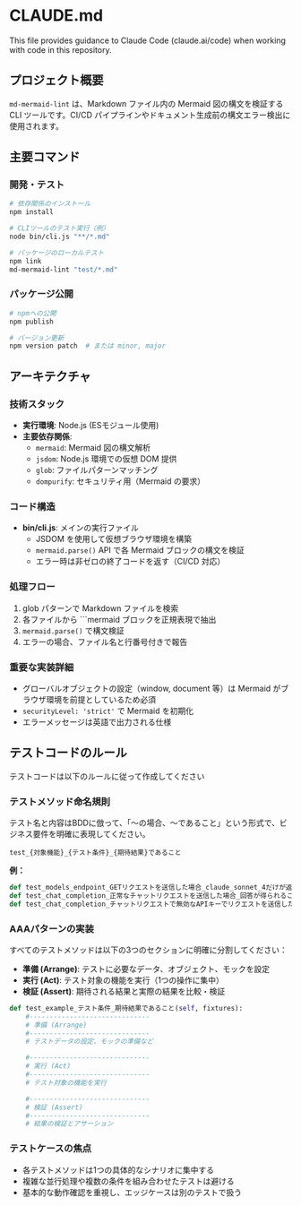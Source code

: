 # CLAUDE.md

This file provides guidance to Claude Code (claude.ai/code) when working with code in this repository.

## プロジェクト概要

`md-mermaid-lint` は、Markdown ファイル内の Mermaid 図の構文を検証する CLI ツールです。CI/CD パイプラインやドキュメント生成前の構文エラー検出に使用されます。

## 主要コマンド

### 開発・テスト

```bash
# 依存関係のインストール
npm install

# CLIツールのテスト実行（例）
node bin/cli.js "**/*.md"

# パッケージのローカルテスト
npm link
md-mermaid-lint "test/*.md"
```

### パッケージ公開

```bash
# npmへの公開
npm publish

# バージョン更新
npm version patch  # または minor, major
```

## アーキテクチャ

### 技術スタック
- **実行環境**: Node.js (ESモジュール使用)
- **主要依存関係**:
  - `mermaid`: Mermaid 図の構文解析
  - `jsdom`: Node.js 環境での仮想 DOM 提供
  - `glob`: ファイルパターンマッチング
  - `dompurify`: セキュリティ用（Mermaid の要求）

### コード構造
- **bin/cli.js**: メインの実行ファイル
  - JSDOM を使用して仮想ブラウザ環境を構築
  - `mermaid.parse()` API で各 Mermaid ブロックの構文を検証
  - エラー時は非ゼロの終了コードを返す（CI/CD 対応）

### 処理フロー
1. glob パターンで Markdown ファイルを検索
2. 各ファイルから ```mermaid ブロックを正規表現で抽出
3. `mermaid.parse()` で構文検証
4. エラーの場合、ファイル名と行番号付きで報告

### 重要な実装詳細
- グローバルオブジェクトの設定（window, document 等）は Mermaid がブラウザ環境を前提としているため必須
- `securityLevel: 'strict'` で Mermaid を初期化
- エラーメッセージは英語で出力される仕様


## テストコードのルール

テストコードは以下のルールに従って作成してください

### テストメソッド命名規則

テスト名と内容はBDDに倣って、「〜の場合、〜であること」という形式で、ビジネス要件を明確に表現してください。

```
test_{対象機能}_{テスト条件}_{期待結果}であること
```

**例：**

```python
def test_models_endpoint_GETリクエストを送信した場合_claude_sonnet_4だけが返されること(self, server_process):
def test_chat_completion_正常なチャットリクエストを送信した場合_回答が得られること(self, server_process, client):
def test_chat_completion_チャットリクエストで無効なAPIキーでリクエストを送信した場合_例外が発生すること(self, server_process):
```

### AAAパターンの実装

すべてのテストメソッドは以下の3つのセクションに明確に分割してください：

- **準備 (Arrange)**: テストに必要なデータ、オブジェクト、モックを設定
- **実行 (Act)**: テスト対象の機能を実行（1つの操作に集中）
- **検証 (Assert)**: 期待される結果と実際の結果を比較・検証

```python
def test_example_テスト条件_期待結果であること(self, fixtures):
    #------------------------------
    # 準備 (Arrange)
    #------------------------------
    # テストデータの設定、モックの準備など

    #------------------------------
    # 実行 (Act)
    #------------------------------
    # テスト対象の機能を実行

    #------------------------------
    # 検証 (Assert)
    #------------------------------
    # 結果の検証とアサーション
```

### テストケースの焦点

- 各テストメソッドは1つの具体的なシナリオに集中する
- 複雑な並行処理や複数の条件を組み合わせたテストは避ける
- 基本的な動作確認を重視し、エッジケースは別のテストで扱う
